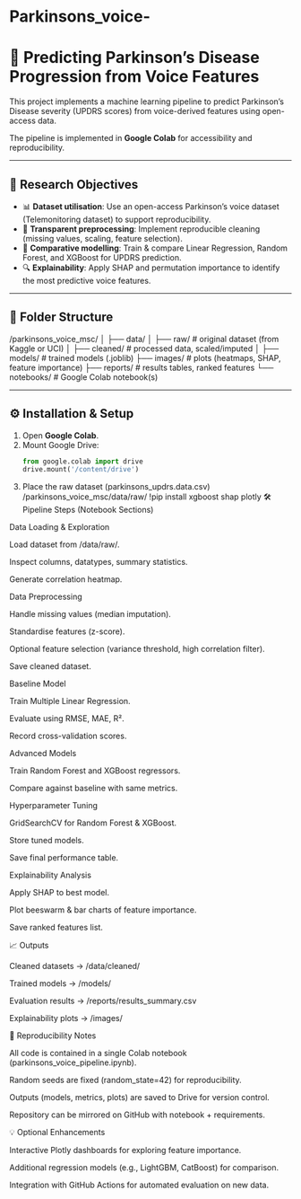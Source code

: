 # Parkinsons_voice-
# 🧠 Predicting Parkinson’s Disease Progression from Voice Features

This project implements a machine learning pipeline to predict Parkinson’s Disease severity (UPDRS scores) from voice-derived features using open-access data.  

The pipeline is implemented in **Google Colab** for accessibility and reproducibility.  

---

## 🎯 Research Objectives
- 📊 **Dataset utilisation**: Use an open-access Parkinson’s voice dataset (Telemonitoring dataset) to support reproducibility.  
- 🧹 **Transparent preprocessing**: Implement reproducible cleaning (missing values, scaling, feature selection).  
- 🤖 **Comparative modelling**: Train & compare Linear Regression, Random Forest, and XGBoost for UPDRS prediction.  
- 🔍 **Explainability**: Apply SHAP and permutation importance to identify the most predictive voice features.  

---

## 📂 Folder Structure
/parkinsons_voice_msc/
│
├── data/
│ ├── raw/ # original dataset (from Kaggle or UCI)
│ ├── cleaned/ # processed data, scaled/imputed
│
├── models/ # trained models (.joblib)
├── images/ # plots (heatmaps, SHAP, feature importance)
├── reports/ # results tables, ranked features
└── notebooks/ # Google Colab notebook(s)

---

## ⚙️ Installation & Setup
1. Open **Google Colab**.  
2. Mount Google Drive:  
   ```python
   from google.colab import drive
   drive.mount('/content/drive')
3. Place the raw dataset (parkinsons_updrs.data.csv)
   /parkinsons_voice_msc/data/raw/
   !pip install xgboost shap plotly
   🛠️ Pipeline Steps (Notebook Sections)

Data Loading & Exploration

Load dataset from /data/raw/.

Inspect columns, datatypes, summary statistics.

Generate correlation heatmap.

Data Preprocessing

Handle missing values (median imputation).

Standardise features (z-score).

Optional feature selection (variance threshold, high correlation filter).

Save cleaned dataset.

Baseline Model

Train Multiple Linear Regression.

Evaluate using RMSE, MAE, R².

Record cross-validation scores.

Advanced Models

Train Random Forest and XGBoost regressors.

Compare against baseline with same metrics.

Hyperparameter Tuning

GridSearchCV for Random Forest & XGBoost.

Store tuned models.

Save final performance table.

Explainability Analysis

Apply SHAP to best model.

Plot beeswarm & bar charts of feature importance.

Save ranked features list.

📈 Outputs

Cleaned datasets → /data/cleaned/

Trained models → /models/

Evaluation results → /reports/results_summary.csv

Explainability plots → /images/

🔁 Reproducibility Notes

All code is contained in a single Colab notebook (parkinsons_voice_pipeline.ipynb).

Random seeds are fixed (random_state=42) for reproducibility.

Outputs (models, metrics, plots) are saved to Drive for version control.

Repository can be mirrored on GitHub with notebook + requirements.

💡 Optional Enhancements

Interactive Plotly dashboards for exploring feature importance.

Additional regression models (e.g., LightGBM, CatBoost) for comparison.

Integration with GitHub Actions for automated evaluation on new data.

